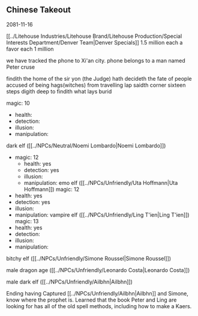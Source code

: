 ## Chinese Takeout

2081-11-16

[[../Litehouse Industries/Litehouse Brand/Litehouse Production/Special Interests Department/Denver Team|Denver Specials]]
1.5 million each
a favor each
1 million

we have tracked the phone to Xi'an city. 
phone belongs to a man named Peter cruse


findith the home of the sir yon (the Judge) hath decideth the fate of people accused of being hags(witches) from travelling lap saidth corner sixteen steps digith deep to findith what lays burid

magic: 10
 - health: 
 - detection:
 - illusion:
 - manipulation: 

dark elf ([[../NPCs/Neutral/Noemi Lombardo|Noemi Lombardo]])
- magic: 12
	- health: yes
	- detection: yes
	- illusion:
	- manipulation: 
emo elf ([[../NPCs/Unfriendly/Uta Hoffmann|Uta Hoffmann]])
magic: 12
 - health: yes
 - detection: yes
 - illusion:
 - manipulation: 
vampire elf ([[../NPCs/Unfriendly/Ling T'ien|Ling T'ien]])
magic: 13
 - health:  yes
 - detection: 
 - illusion:
 - manipulation: 

bitchy elf ([[../NPCs/Unfriendly/Simone Roussel|Simone Roussel]])

male dragon age ([[../NPCs/Unfriendly/Leonardo Costa|Leonardo Costa]])

male dark elf ([[../NPCs/Unfriendly/Ailbhn|Ailbhn]])

Ending having Captured [[../NPCs/Unfriendly/Ailbhn|Ailbhn]] and Simone, know where the prophet is. Learned that the book Peter and Ling are looking for has all of the old spell methods, including how to make a Kaers.